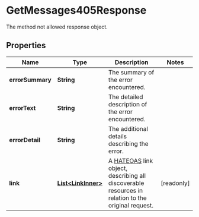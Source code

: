 

# GetMessages405Response

The method not allowed response object.

## Properties

| Name | Type | Description | Notes |
|------------ | ------------- | ------------- | -------------|
|**errorSummary** | **String** | The summary of the error encountered. |  |
|**errorText** | **String** | The detailed description of the error encountered. |  |
|**errorDetail** | **String** | The additional details describing the error. |  |
|**link** | [**List&lt;LinkInner&gt;**](LinkInner.md) | A [HATEOAS](https://en.wikipedia.org/wiki/HATEOAS) link object, describing all discoverable resources in relation to the original request. |  [readonly] |



